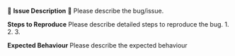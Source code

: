 :bug:  **Issue Description** :bug:
Please describe the bug/issue.

**Steps to Reproduce**
Please describe detailed steps to reproduce the bug. 
1. 
2. 
3. 

**Expected Behaviour**
Please describe the expected behaviour
